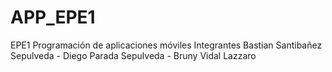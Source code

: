 # APP_EPE1
EPE1 Programación de aplicaciones móviles
Integrantes 
Bastian Santibañez Sepulveda - Diego Parada Sepulveda - Bruny Vidal Lazzaro
